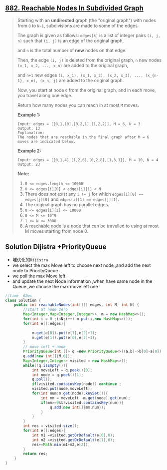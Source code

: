 ## [882. Reachable Nodes In Subdivided Graph](https://leetcode-cn.com/problems/reachable-nodes-in-subdivided-graph/)

> Starting with an **undirected** graph (the "original graph") with nodes from `0` to `N-1`, subdivisions are made to some of the edges.
>
> The graph is given as follows: `edges[k]` is a list of integer pairs `(i, j, n)` such that `(i, j)` is an edge of the original graph,
>
> and `n` is the total number of **new** nodes on that edge. 
>
> Then, the edge `(i, j)` is deleted from the original graph, `n` new nodes `(x_1, x_2, ..., x_n)` are added to the original graph,
>
> and `n+1` new edges `(i, x_1), (x_1, x_2), (x_2, x_3), ..., (x_{n-1}, x_n), (x_n, j)` are added to the original graph.
>
> Now, you start at node `0` from the original graph, and in each move, you travel along one edge. 
>
> Return how many nodes you can reach in at most `M` moves.
>
>  
>
> **Example 1:**
>
> ```
> Input: edges = [[0,1,10],[0,2,1],[1,2,2]], M = 6, N = 3
> Output: 13
> Explanation: 
> The nodes that are reachable in the final graph after M = 6 moves are indicated below.
> ```
>
> **Example 2:**
>
> ```
> Input: edges = [[0,1,4],[1,2,6],[0,2,8],[1,3,1]], M = 10, N = 4
> Output: 23
> ```
>
>  
>
> **Note:**
>
> 1. `0 <= edges.length <= 10000`
> 2. `0 <= edges[i][0] < edges[i][1] < N`
> 3. There does not exist any `i != j` for which `edges[i][0] == edges[j][0]` and `edges[i][1] == edges[j][1]`.
> 4. The original graph has no parallel edges.
> 5. `0 <= edges[i][2] <= 10000`
> 6. `0 <= M <= 10^9`
> 7. `1 <= N <= 3000`
> 8. A reachable node is a node that can be travelled to using at most M moves starting from node 0.

## Solution Dijistra +PriorityQueue

* 堆优化的```Dijistra ```
* we  select the max Move left to choose next node ,and add the next node to PriorityQueue 
* we poll the max Move left 
* and update the next Node information ,when have same node in the Queue ,we choose the max move left one 

```java
//time  62ms
class Solution {
    public int reachableNodes(int[][] edges, int M, int N) {
        //start at node zero 
        Map<Integer,Map<Integer,Integer>>  m = new HashMap<>();
        for(int i = 0 ;i<N;i++) m.put(i,new HashMap<>());
        for(int e[]:edges){
        
            m.get(e[0]).put(e[1],e[2]+1);
            m.get(e[1]).put(e[0],e[2]+1);
        }
        // move left + node 
        PriorityQueue<int []> q =new PriorityQueue<>((a,b)->b[0]-a[0]);
        q.add(new int[]{M,0});
        Map<Integer,Integer> visited = new HashMap<>();
        while(!q.isEmpty()){
            int moveLeft = q.peek()[0];
            int node = q.peek()[1];
            q.poll();
            if(visited.containsKey(node)) continue ;
            visited.put(node,moveLeft);
            for(int num:m.get(node).keySet()){
                int mm = moveLeft -m.get(node).get(num);
                if(mm>=0&&!visited.containsKey(num)){
                    q.add(new int[]{mm,num});
                }
            }
        }
        int res = visited.size();
        for(int e[]:edges){
            int m1 =visited.getOrDefault(e[0],0);
            int m2 =visited.getOrDefault(e[1],0);
            res+=Math.min(m1+m2,e[2]);
        }
        return res;
    }
}
```

